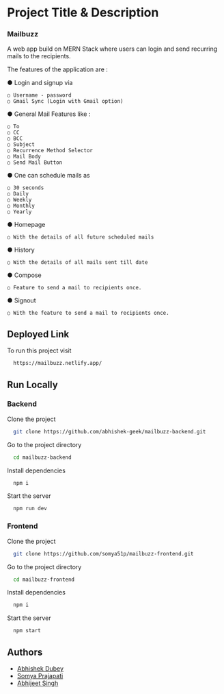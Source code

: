 
# Project Title & Description
### Mailbuzz

A web app build on MERN Stack where users can login and send recurring mails to the recipients.

The features of the application are :

● Login and signup via 

    ○ Username - password 
    ○ Gmail Sync (Login with Gmail option)

● General Mail Features like :

    ○ To 
    ○ CC 
    ○ BCC
    ○ Subject 
    ○ Recurrence Method Selector
    ○ Mail Body 
    ○ Send Mail Button
● One can schedule mails as 

    ○ 30 seconds  
    ○ Daily
    ○ Weekly
    ○ Monthly
    ○ Yearly
● Homepage
    
    ○ With the details of all future scheduled mails

● History
    
    ○ With the details of all mails sent till date

● Compose 
    
    ○ Feature to send a mail to recipients once.

● Signout
    
    ○ With the feature to send a mail to recipients once.

## Deployed Link

To run this project visit 

```bash
  https://mailbuzz.netlify.app/
```

  
## Run Locally
### Backend
Clone the project

```bash
  git clone https://github.com/abhishek-geek/mailbuzz-backend.git
```

Go to the project directory

```bash
  cd mailbuzz-backend
```

Install dependencies

```bash
  npm i
```

Start the server

```bash
  npm run dev
```
### Frontend
Clone the project

```bash
  git clone https://github.com/somya51p/mailbuzz-frontend.git
```

Go to the project directory

```bash
  cd mailbuzz-frontend
```

Install dependencies

```bash
  npm i
```

Start the server

```bash
  npm start
```

  
  
## Authors

- [Abhishek Dubey](https://github.com/abhishek-geek)
- [Somya Prajapati](https://github.com/somya51p)
- [Abhijeet Singh](https://github.com/abhi178134)

  